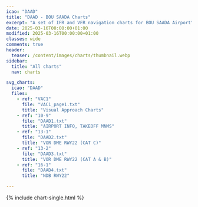 ```yaml
---
icao: "DAAD" 
title: "DAAD - BOU SAADA Charts"
excerpt: "A set of IFR and VFR navigation charts for BOU SAADA Airport"
date: 2025-03-16T00:00:00+01:00
modified: 2025-03-16T00:00:00+01:00
classes: wide
comments: true
header:
  teaser: /content/images/charts/thumbnail.webp
sidebar:
  title: "All charts"
  nav: charts

svg_charts:
  icao: "DAAD"
  files:
    - ref: "VAC1"
      file: "VAC1_page1.txt"
      title: "Visual Approach Charts"
    - ref: "10-9"
      file: "DAAD1.txt"
      title: "AIRPORT INFO, TAKEOFF MNMS"
    - ref: "13-1"
      file: "DAAD2.txt"
      title: "VOR DME RWY22 (CAT C)"
    - ref: "13-2"
      file: "DAAD3.txt"
      title: "VOR DME RWY22 (CAT A & B)"
    - ref: "16-1"
      file: "DAAD4.txt"
      title: "NDB RWY22"

---
```


{% include chart-single.html %}
